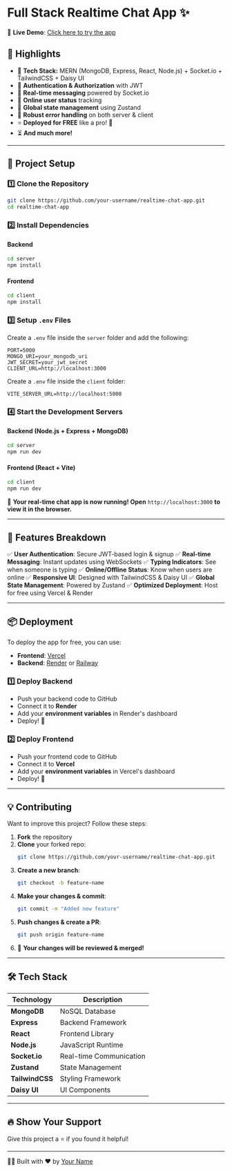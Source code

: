 # Full Stack Realtime Chat App ✨

🚀 **Live Demo**: [Click here to try the app](https://real-time-chat-application-txyb.onrender.com)

## 📌 Highlights

- 🌟 **Tech Stack:** MERN (MongoDB, Express, React, Node.js) + Socket.io + TailwindCSS + Daisy UI
- 🎃 **Authentication & Authorization** with JWT
- 👾 **Real-time messaging** powered by Socket.io
- 🚀 **Online user status** tracking
- 🔄 **Global state management** using Zustand
- 🐞 **Robust error handling** on both server & client
- ⭐ **Deployed for FREE** like a pro! 🚀
- ⏳ **And much more!**

---

## 📂 Project Setup

### 1️⃣ Clone the Repository
```bash
git clone https://github.com/your-username/realtime-chat-app.git
cd realtime-chat-app
```

### 2️⃣ Install Dependencies
#### Backend
```bash
cd server
npm install
```
#### Frontend
```bash
cd client
npm install
```

### 3️⃣ Setup `.env` Files
Create a `.env` file inside the `server` folder and add the following:
```env
PORT=5000
MONGO_URI=your_mongodb_uri
JWT_SECRET=your_jwt_secret
CLIENT_URL=http://localhost:3000
```
Create a `.env` file inside the `client` folder:
```env
VITE_SERVER_URL=http://localhost:5000
```

### 4️⃣ Start the Development Servers
#### Backend (Node.js + Express + MongoDB)
```bash
cd server
npm run dev
```
#### Frontend (React + Vite)
```bash
cd client
npm run dev
```

🚀 **Your real-time chat app is now running! Open** `http://localhost:3000` **to view it in the browser.**

---

## 📌 Features Breakdown

✅ **User Authentication**: Secure JWT-based login & signup
✅ **Real-time Messaging**: Instant updates using WebSockets
✅ **Typing Indicators**: See when someone is typing
✅ **Online/Offline Status**: Know when users are online
✅ **Responsive UI**: Designed with TailwindCSS & Daisy UI
✅ **Global State Management**: Powered by Zustand
✅ **Optimized Deployment**: Host for free using Vercel & Render

---

## 📦 Deployment

To deploy the app for free, you can use:
- **Frontend**: [Vercel](https://vercel.com/)
- **Backend**: [Render](https://render.com/) or [Railway](https://railway.app/)

### 1️⃣ Deploy Backend
- Push your backend code to GitHub
- Connect it to **Render**
- Add your **environment variables** in Render's dashboard
- Deploy! 🎉

### 2️⃣ Deploy Frontend
- Push your frontend code to GitHub
- Connect it to **Vercel**
- Add your **environment variables** in Vercel's dashboard
- Deploy! 🎉

---

## 💡 Contributing

Want to improve this project? Follow these steps:
1. **Fork** the repository
2. **Clone** your forked repo:
   ```bash
   git clone https://github.com/your-username/realtime-chat-app.git
   ```
3. **Create a new branch**:
   ```bash
   git checkout -b feature-name
   ```
4. **Make your changes & commit**:
   ```bash
   git commit -m "Added new feature"
   ```
5. **Push changes & create a PR**:
   ```bash
   git push origin feature-name
   ```
6. 🎉 **Your changes will be reviewed & merged!**

---

## 🛠 Tech Stack

| Technology  | Description  |
|-------------|--------------|
| **MongoDB** | NoSQL Database |
| **Express** | Backend Framework |
| **React** | Frontend Library |
| **Node.js** | JavaScript Runtime |
| **Socket.io** | Real-time Communication |
| **Zustand** | State Management |
| **TailwindCSS** | Styling Framework |
| **Daisy UI** | UI Components |

---

## 🔥 Show Your Support

Give this project a ⭐ if you found it helpful!

---

👨‍💻 Built with ❤️ by [Your Name](https://github.com/your-username)

